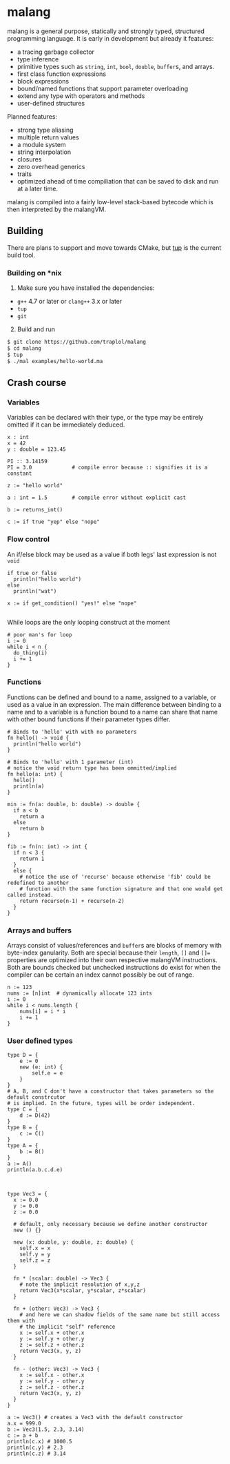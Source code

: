 # malang
malang is a general purpose, statically and strongly typed, structured programming language. It is early 
in development but already it features:

+ a tracing garbage collector
+ type inference
+ primitive types such as ```string```, ```int```, ```bool```, ```double```, ```buffer```s, and arrays.
+ first class function expressions
+ block expressions
+ bound/named functions that support parameter overloading
+ extend any type with operators and methods
+ user-defined structures

Planned features:

+ strong type aliasing
+ multiple return values
+ a module system
+ string interpolation
+ closures
+ zero overhead generics
+ traits
+ optimized ahead of time compiliation that can be saved to disk and run at a later time.


malang is compiled into a fairly low-level stack-based bytecode which is then interpreted by the malangVM. 

## Building
There are plans to support and move towards CMake, but [tup](http://gittup.org/tup/) is the current build tool.

### Building on *nix

1. Make sure you have installed the dependencies:
  * `g++` 4.7 or later or `clang++` 3.x or later
  * `tup`
  * `git`

2. Build and run
  ```sh
  $ git clone https://github.com/traplol/malang
  $ cd malang
  $ tup
  $ ./mal examples/hello-world.ma
  ```

## Crash course

### Variables
Variables can be declared with their type, or the type may be entirely omitted if it can be immediately deduced.
```
x : int
x = 42
y : double = 123.45

PI :: 3.14159
PI = 3.0             # compile error because :: signifies it is a constant

z := "hello world"

a : int = 1.5        # compile error without explicit cast

b := returns_int()

c := if true "yep" else "nope"
```

### Flow control
An if/else block may be used as a value if both legs' last expression is not ```void```
```
if true or false
  println("hello world")
else
  println("wat")

x := if get_condition() "yes!" else "nope"


```

While loops are the only looping construct at the moment
```
# poor man's for loop
i := 0
while i < n {
  do_thing(i)
  i += 1
}
```

### Functions
Functions can be defined and bound to a name, assigned to a variable, or used as a value in an expression. The 
main difference between binding to a name and to a variable is a function bound to a name can share that name
with other bound functions if their parameter types differ.

```
# Binds to 'hello' with with no parameters
fn hello() -> void {
  println("hello world")
}

# Binds to 'hello' with 1 parameter (int)
# notice the void return type has been ommitted/implied
fn hello(a: int) {
  hello()
  println(a)
}

min := fn(a: double, b: double) -> double {
  if a < b
    return a
  else
    return b
}

fib := fn(n: int) -> int {
  if n < 3 {
    return 1
  }
  else {
    # notice the use of 'recurse' because otherwise 'fib' could be redefined to another 
    # function with the same function signature and that one would get called instead.
    return recurse(n-1) + recurse(n-2)
  }
}

```

### Arrays and buffers
Arrays consist of values/references and ```buffer```s are blocks of memory with byte-index ganularity.
Both are special because their ```length```, ```[]``` and ```[]=``` properties are optimized into their
own respective malangVM instructions. Both are bounds checked but unchecked instructions do exist for
when the compiler can be certain an index cannot possibly be out of range.
```
n := 123
nums := [n]int  # dynamically allocate 123 ints
i := 0
while i < nums.length {
    nums[i] = i * i
    i += 1
}
```

### User defined types

```
type D = {
    e := 0
    new (e: int) {
        self.e = e
    }
}
# A, B, and C don't have a constructor that takes parameters so the default constrcutor
# is implied. In the future, types will be order independent.
type C = {
    d := D(42)
}
type B = {
    c := C()
}
type A = {
    b := B()
}
a := A()
println(a.b.c.d.e)



type Vec3 = {
  x := 0.0
  y := 0.0
  z := 0.0

  # default, only necessary because we define another constructor
  new () {}  

  new (x: double, y: double, z: double) {
    self.x = x
    self.y = y
    self.z = z
  }

  fn * (scalar: double) -> Vec3 {
    # note the implicit resolution of x,y,z 
    return Vec3(x*scalar, y*scalar, z*scalar)
  }

  fn + (other: Vec3) -> Vec3 {
    # and here we can shadow fields of the same name but still access them with
    # the implicit "self" reference
    x := self.x + other.x
    y := self.y + other.y
    z := self.z + other.z
    return Vec3(x, y, z)
  }

  fn - (other: Vec3) -> Vec3 {
    x := self.x - other.x
    y := self.y - other.y
    z := self.z - other.z
    return Vec3(x, y, z)
  }
}

a := Vec3() # creates a Vec3 with the default constructor
a.x = 999.0
b := Vec3(1.5, 2.3, 3.14)
c := a + b
println(c.x) # 1000.5
println(c.y) # 2.3
println(c.z) # 3.14

```